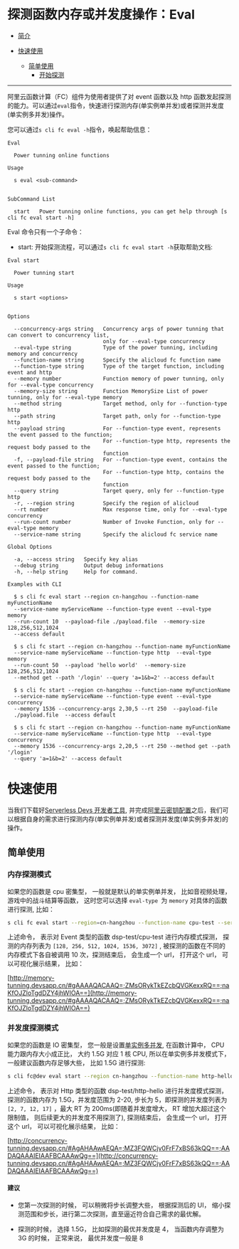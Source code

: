 # 探测函数内存或并发度操作：Eval

- [简介](#简介)

- [快速使用](#快速使用)
  - [简单使用](#简单使用)
    - [开始探测](#开始探测)

---

阿里云函数计算（FC）组件为使用者提供了对 event 函数以及 http 函数发起探测的能力。可以通过`eval`指令，快速进行探测内存(单实例单并发)或者探测并发度(单实例多并发)操作。

您可以通过`s cli fc eval -h`指令，唤起帮助信息：

```
Eval

  Power tunning online functions

Usage

  s eval <sub-command>


SubCommand List

  start   Power tunning online functions, you can get help through [s cli fc eval start -h]
```

Eval 命令只有一个子命令：

- start: 开始探测流程，可以通过`s cli fc eval start -h`获取帮助文档:

```
Eval start

  Power tunning start

Usage

  s start <options>


Options

  --concurrency-args string   Concurrency args of power tunning that can convert to concurrency list,
                              only for --eval-type concurrency
  --eval-type string          Type of the power tunning, including memory and concurrency
  --function-name string      Specify the alicloud fc function name
  --function-type string      Type of the target function, including event and http
  --memory number             Function memory of power tunning, only for --eval-type concurrency
  --memory-size string        Function MemorySize List of power tunning, only for --eval-type memory
  --method string             Target method, only for --function-type http
  --path string               Target path, only for --function-type http
  --payload string            For --function-type event, represents the event passed to the function;
                              For --function-type http, represents the request body passed to the
                              function
  -f, --payload-file string   For --function-type event, contains the event passed to the function;
                              For --function-type http, contains the request body passed to the
                              function
  --query string              Target query, only for --function-type http
  -r, --region string         Specify the region of alicloud
  --rt number                 Max response time, only for --eval-type concurrency
  --run-count number          Number of Invoke Function, only for --eval-type memory
  --service-name string       Specify the alicloud fc service name

Global Options

  -a, --access string   Specify key alias
  --debug string        Output debug informations
  -h, --help string     Help for command.

Examples with CLI

  $ s cli fc eval start --region cn-hangzhou --function-name myFunctionName
  --service-name myServiceName --function-type event --eval-type memory
  --run-count 10  --payload-file ./payload.file  --memory-size 128,256,512,1024
  --access default

  $ s cli fc start --region cn-hangzhou --function-name myFunctionName
  --service-name myServiceName --function-type http  --eval-type memory
  --run-count 50  --payload 'hello world'  --memory-size 128,256,512,1024
  --method get --path '/login' --query 'a=1&b=2' --access default

  $ s cli fc start --region cn-hangzhou --function-name myFunctionName
  --service-name myServiceName --function-type event --eval-type concurrency
  --memory 1536 --concurrency-args 2,30,5 --rt 250  --payload-file
  ./payload.file  --access default

  $ s cli fc start --region cn-hangzhou --function-name myFunctionName
  --service-name myServiceName --function-type http  --eval-type concurrency
  --memory 1536 --concurrency-args 2,20,5 --rt 250 --method get --path '/login'
  --query 'a=1&b=2' --access default
```

# 快速使用

当我们下载好[Serverless Devs 开发者工具](../Getting-started/Install-tutorial.md), 并完成[阿里云密钥配置](../Getting-started/Setting-up-credentials.md)之后，我们可以根据自身的需求进行探测内存(单实例单并发)或者探测并发度(单实例多并发)的操作。

## 简单使用

### 内存探测模式

如果您的函数是 cpu 密集型， 一般就是默认的单实例单并发， 比如音视频处理， 游戏中的战斗结算等函数， 这时您可以选择 `eval-type `为 `memory` 对具体的函数进行探测, 比如：

```bash
s cli fc eval start --region=cn-hangzhou --function-name cpu-test --service-name dsp-test --function-type event  --eval-type memory  --run-count 10   --payload {"key":"val"} --memory-size 128,256,512,1024,1536,3072  --access default
```

上述命令， 表示对 Event 类型的函数 dsp-test/cpu-test 进行内存模式探测， 探测的内存列表为 `[128, 256, 512, 1024, 1536, 3072]` , 被探测的函数在不同的内存模式下各自被调用 10 次，探测结束后， 会生成一个 url， 打开这个 url， 可以可视化展示结果， 比如：

[http://memory-tunning.devsapp.cn/#gAAAAQACAAQ=;ZMsORykTkEZcbQVGKexxRQ==;naKfOJZloTgdDZY4jhWIOA==](http://memory-tunning.devsapp.cn/#gAAAAQACAAQ=;ZMsORykTkEZcbQVGKexxRQ==;naKfOJZloTgdDZY4jhWIOA==)

### 并发度探测模式

如果您的函数是 IO 密集型， 您一般是设置[单实例多并发](https://help.aliyun.com/document_detail/144586.html),
在函数计算中， CPU 能力跟内存大小成正比， 大约 1.5G 对应 1 核 CPU, 所以在单实例多并发模式下， 一般建议函数内存足够大些， 比如 1.5G 进行探测:

```bash
s cli fc@dev eval start --region cn-hangzhou --function-name http-hello --service-name dsp-test --function-type http   --eval-type concurrency --memory 1536 --concurrency-args 2,20,5 --rt 200 --method=get --path /login  --query 'a=1&b=2' --access default
```

上述命令， 表示对 Http 类型的函数 dsp-test/http-hello 进行并发度模式探测，探测的函数内存为 1.5G，并发度范围为 2-20, 步长为 5，即探测的并发度列表为 `[2, 7, 12, 17]` ，最大 RT 为 200ms(即随着并发度增大， RT 增加大超过这个限制值， 则后续更大的并发度不用探测了), 探测结束后， 会生成一个 url， 打开这个 url， 可以可视化展示结果， 比如：

[http://concurrency-tunning.devsapp.cn/#AgAHAAwAEQA=;MZ3FQWCjv0FrF7xBS63kQQ==;AADAQAAAIEIAAFBCAAAwQg==](http://concurrency-tunning.devsapp.cn/#AgAHAAwAEQA=;MZ3FQWCjv0FrF7xBS63kQQ==;AADAQAAAIEIAAFBCAAAwQg==)

#### 建议

- 您第一次探测的时候， 可以稍微将步长调整大些， 根据探测后的 UI， 缩小探测范围和步长，进行第二次探测，直至逼近符合自己需求的最优解。

- 探测的时候， 选择 1.5G， 比如探测的最优并发度是 4， 当函数内存调整为 3G 的时候， 正常来说， 最优并发度一般是 8
